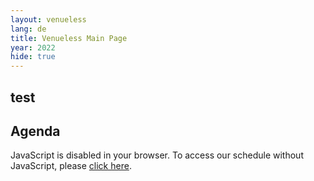 ```yaml
---
layout: venueless
lang: de
title: Venueless Main Page
year: 2022
hide: true
---
```


## test

## Agenda

<pretalx-schedule event-url="https://pretalx.com/denog-meetup-2022-01/" locale="de" format="grid" style="--pretalx-clr-primary: #3aa57c"></pretalx-schedule>
<noscript>
   <div class="pretalx-widget">
        <div class="pretalx-widget-info-message">
            JavaScript is disabled in your browser. To access our schedule without JavaScript,
            please <a target="_blank" href="https://pretalx.com/denog-meetup-2021-03/schedule/">click here</a>.
        </div>
    </div>
</noscript>
